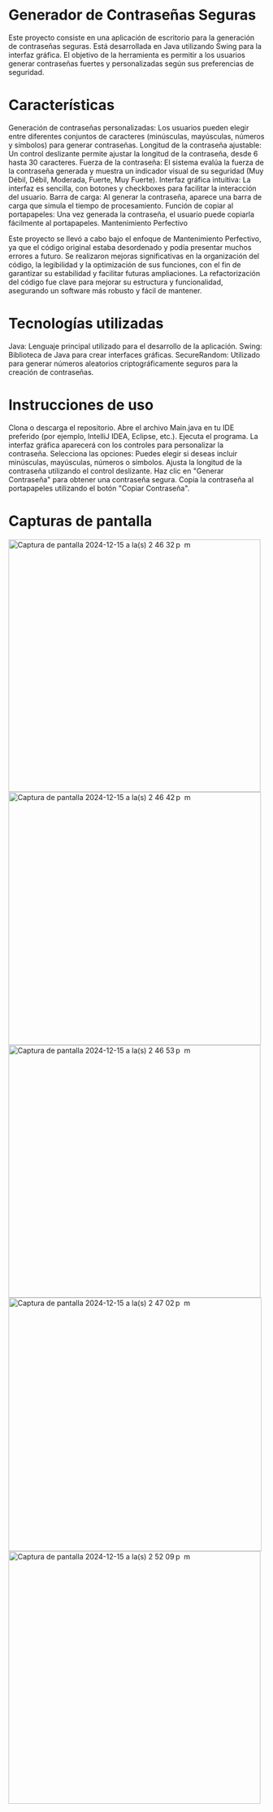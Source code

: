 # Generador de Contraseñas Seguras

Este proyecto consiste en una aplicación de escritorio para la generación de contraseñas seguras. Está desarrollada en Java utilizando Swing para la interfaz gráfica. El objetivo de la herramienta es permitir a los usuarios generar contraseñas fuertes y personalizadas según sus preferencias de seguridad.

# Características
Generación de contraseñas personalizadas: Los usuarios pueden elegir entre diferentes conjuntos de caracteres (minúsculas, mayúsculas, números y símbolos) para generar contraseñas.
Longitud de la contraseña ajustable: Un control deslizante permite ajustar la longitud de la contraseña, desde 6 hasta 30 caracteres.
Fuerza de la contraseña: El sistema evalúa la fuerza de la contraseña generada y muestra un indicador visual de su seguridad (Muy Débil, Débil, Moderada, Fuerte, Muy Fuerte).
Interfaz gráfica intuitiva: La interfaz es sencilla, con botones y checkboxes para facilitar la interacción del usuario.
Barra de carga: Al generar la contraseña, aparece una barra de carga que simula el tiempo de procesamiento.
Función de copiar al portapapeles: Una vez generada la contraseña, el usuario puede copiarla fácilmente al portapapeles.
Mantenimiento Perfectivo

Este proyecto se llevó a cabo bajo el enfoque de Mantenimiento Perfectivo, ya que el código original estaba desordenado y podía presentar muchos errores a futuro. Se realizaron mejoras significativas en la organización del código, la legibilidad y la optimización de sus funciones, con el fin de garantizar su estabilidad y facilitar futuras ampliaciones. La refactorización del código fue clave para mejorar su estructura y funcionalidad, asegurando un software más robusto y fácil de mantener.

# Tecnologías utilizadas
Java: Lenguaje principal utilizado para el desarrollo de la aplicación.
Swing: Biblioteca de Java para crear interfaces gráficas.
SecureRandom: Utilizado para generar números aleatorios criptográficamente seguros para la creación de contraseñas.

# Instrucciones de uso
Clona o descarga el repositorio.
Abre el archivo Main.java en tu IDE preferido (por ejemplo, IntelliJ IDEA, Eclipse, etc.).
Ejecuta el programa. La interfaz gráfica aparecerá con los controles para personalizar la contraseña.
Selecciona las opciones: Puedes elegir si deseas incluir minúsculas, mayúsculas, números o símbolos.
Ajusta la longitud de la contraseña utilizando el control deslizante.
Haz clic en "Generar Contraseña" para obtener una contraseña segura.
Copia la contraseña al portapapeles utilizando el botón "Copiar Contraseña".

# Capturas de pantalla

<img width="496" alt="Captura de pantalla 2024-12-15 a la(s) 2 46 32 p  m" src="https://github.com/user-attachments/assets/a67ca828-87b1-4e93-8b2e-816e74649276" />
<img width="497" alt="Captura de pantalla 2024-12-15 a la(s) 2 46 42 p  m" src="https://github.com/user-attachments/assets/21620132-1f52-4843-9075-379dfee53c4f" />
<img width="496" alt="Captura de pantalla 2024-12-15 a la(s) 2 46 53 p  m" src="https://github.com/user-attachments/assets/1eb0c3a8-519d-4dea-b980-9638593a2965" />
<img width="498" alt="Captura de pantalla 2024-12-15 a la(s) 2 47 02 p  m" src="https://github.com/user-attachments/assets/a55237f2-fdaf-4af1-a6b5-e590d45af2e3" />
<img width="496" alt="Captura de pantalla 2024-12-15 a la(s) 2 52 09 p  m" src="https://github.com/user-attachments/assets/f8e319c2-fe08-4bc7-8526-104fd020d988" />

